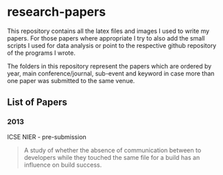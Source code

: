 # research-papers #

This repository contains all the latex files and images I used to write my papers. 
For those papers where appropriate I try to also add the small scripts I used for 
data analysis or point to the respective github repository of the programs I wrote.

The folders in this repository represent the papers which are ordered by year, main conference/journal, sub-event and keyword in case more than one paper was submitted to the same venue.

## List of Papers ##
### 2013 ###
ICSE NIER - pre-submission
> A study of whether the absence of communication between to developers while they touched
> the same file for a build has an influence on build success.
